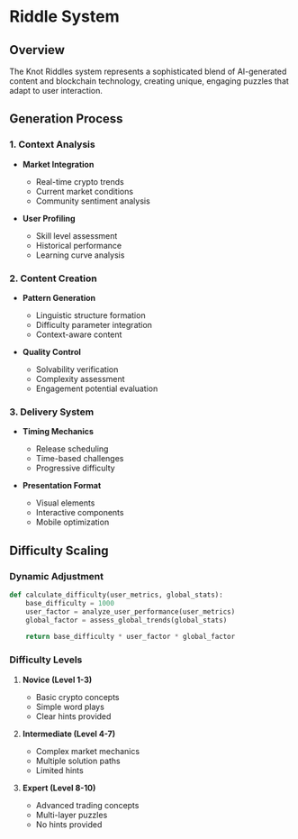 # Riddle System

## Overview
The Knot Riddles system represents a sophisticated blend of AI-generated content and blockchain technology, creating unique, engaging puzzles that adapt to user interaction.

## Generation Process

### 1. Context Analysis
- **Market Integration**
  - Real-time crypto trends
  - Current market conditions
  - Community sentiment analysis

- **User Profiling**
  - Skill level assessment
  - Historical performance
  - Learning curve analysis

### 2. Content Creation
- **Pattern Generation**
  - Linguistic structure formation
  - Difficulty parameter integration
  - Context-aware content

- **Quality Control**
  - Solvability verification
  - Complexity assessment
  - Engagement potential evaluation

### 3. Delivery System
- **Timing Mechanics**
  - Release scheduling
  - Time-based challenges
  - Progressive difficulty

- **Presentation Format**
  - Visual elements
  - Interactive components
  - Mobile optimization

## Difficulty Scaling

### Dynamic Adjustment
```python
def calculate_difficulty(user_metrics, global_stats):
    base_difficulty = 1000
    user_factor = analyze_user_performance(user_metrics)
    global_factor = assess_global_trends(global_stats)
    
    return base_difficulty * user_factor * global_factor
```

### Difficulty Levels
1. **Novice (Level 1-3)**
   - Basic crypto concepts
   - Simple word plays
   - Clear hints provided

2. **Intermediate (Level 4-7)**
   - Complex market mechanics
   - Multiple solution paths
   - Limited hints

3. **Expert (Level 8-10)**
   - Advanced trading concepts
   - Multi-layer puzzles
   - No hints provided

